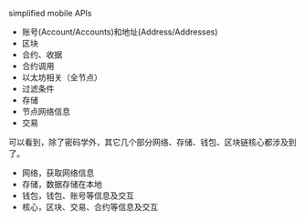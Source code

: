 simplified mobile APIs

* 账号\(Account/Accounts\)和地址\(Address/Addresses\)
* 区块
* 合约、收据
* 合约调用
* 以太坊相关（全节点）
* 过滤条件
* 存储
* 节点网络信息
* 交易

可以看到，除了密码学外，其它几个部分网络、存储、钱包、区块链核心都涉及到了。

* 网络，获取网络信息
* 存储，数据存储在本地
* 钱包，钱包、账号等信息及交互
* 核心，区块、交易、合约等信息及交互



